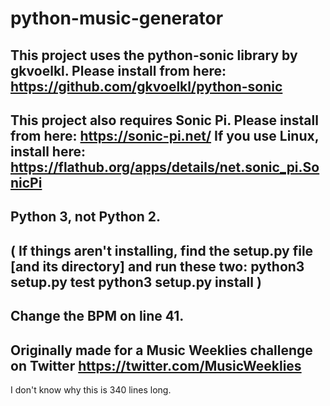 # python-music-generator

This project uses the python-sonic library by gkvoelkl.
Please install from here: https://github.com/gkvoelkl/python-sonic
--
This project also requires Sonic Pi.
Please install from here: https://sonic-pi.net/
If you use Linux, install here: https://flathub.org/apps/details/net.sonic_pi.SonicPi
--
Python 3, not Python 2.
--
(
If things aren't installing, find the setup.py file [and its directory] and run these two:
python3 setup.py test
python3 setup.py install
)
--
Change the BPM on line 41.
--
Originally made for a Music Weeklies challenge on Twitter
https://twitter.com/MusicWeeklies
--
I don't know why this is 340 lines long.
